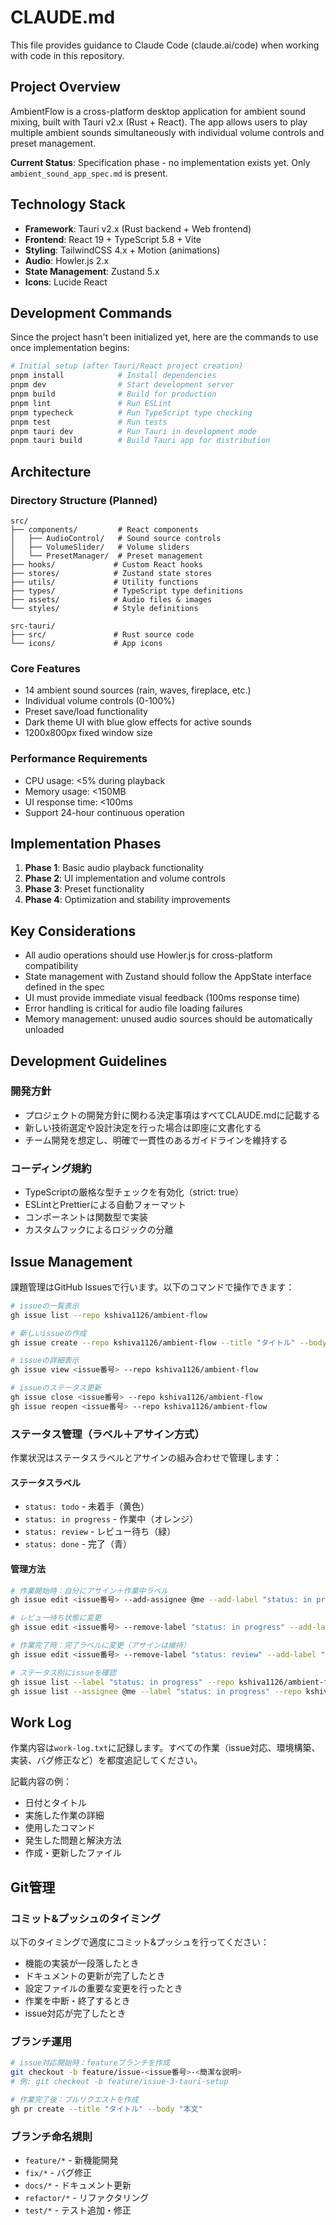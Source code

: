 # CLAUDE.md

This file provides guidance to Claude Code (claude.ai/code) when working with code in this repository.

## Project Overview

AmbientFlow is a cross-platform desktop application for ambient sound mixing, built with Tauri v2.x (Rust + React). The app allows users to play multiple ambient sounds simultaneously with individual volume controls and preset management.

**Current Status**: Specification phase - no implementation exists yet. Only `ambient_sound_app_spec.md` is present.

## Technology Stack

- **Framework**: Tauri v2.x (Rust backend + Web frontend)
- **Frontend**: React 19 + TypeScript 5.8 + Vite
- **Styling**: TailwindCSS 4.x + Motion (animations)
- **Audio**: Howler.js 2.x
- **State Management**: Zustand 5.x
- **Icons**: Lucide React

## Development Commands

Since the project hasn't been initialized yet, here are the commands to use once implementation begins:

```bash
# Initial setup (after Tauri/React project creation)
pnpm install            # Install dependencies
pnpm dev                # Start development server
pnpm build              # Build for production
pnpm lint               # Run ESLint
pnpm typecheck          # Run TypeScript type checking
pnpm test               # Run tests
pnpm tauri dev          # Run Tauri in development mode
pnpm tauri build        # Build Tauri app for distribution
```

## Architecture

### Directory Structure (Planned)
```
src/
├── components/         # React components
│   ├── AudioControl/   # Sound source controls
│   ├── VolumeSlider/   # Volume sliders
│   └── PresetManager/  # Preset management
├── hooks/             # Custom React hooks
├── stores/            # Zustand state stores
├── utils/             # Utility functions
├── types/             # TypeScript type definitions
├── assets/            # Audio files & images
└── styles/            # Style definitions

src-tauri/
├── src/               # Rust source code
└── icons/             # App icons
```

### Core Features
- 14 ambient sound sources (rain, waves, fireplace, etc.)
- Individual volume controls (0-100%)
- Preset save/load functionality
- Dark theme UI with blue glow effects for active sounds
- 1200x800px fixed window size

### Performance Requirements
- CPU usage: <5% during playback
- Memory usage: <150MB
- UI response time: <100ms
- Support 24-hour continuous operation

## Implementation Phases

1. **Phase 1**: Basic audio playback functionality
2. **Phase 2**: UI implementation and volume controls
3. **Phase 3**: Preset functionality
4. **Phase 4**: Optimization and stability improvements

## Key Considerations

- All audio operations should use Howler.js for cross-platform compatibility
- State management with Zustand should follow the AppState interface defined in the spec
- UI must provide immediate visual feedback (100ms response time)
- Error handling is critical for audio file loading failures
- Memory management: unused audio sources should be automatically unloaded

## Development Guidelines

### 開発方針
- プロジェクトの開発方針に関わる決定事項はすべてCLAUDE.mdに記載する
- 新しい技術選定や設計決定を行った場合は即座に文書化する
- チーム開発を想定し、明確で一貫性のあるガイドラインを維持する

### コーディング規約
- TypeScriptの厳格な型チェックを有効化（strict: true）
- ESLintとPrettierによる自動フォーマット
- コンポーネントは関数型で実装
- カスタムフックによるロジックの分離

## Issue Management

課題管理はGitHub Issuesで行います。以下のコマンドで操作できます：

```bash
# issueの一覧表示
gh issue list --repo kshiva1126/ambient-flow

# 新しいissueの作成
gh issue create --repo kshiva1126/ambient-flow --title "タイトル" --body "本文"

# issueの詳細表示
gh issue view <issue番号> --repo kshiva1126/ambient-flow

# issueのステータス更新
gh issue close <issue番号> --repo kshiva1126/ambient-flow
gh issue reopen <issue番号> --repo kshiva1126/ambient-flow
```

### ステータス管理（ラベル＋アサイン方式）

作業状況はステータスラベルとアサインの組み合わせで管理します：

#### ステータスラベル
- `status: todo` - 未着手（黄色）
- `status: in progress` - 作業中（オレンジ）
- `status: review` - レビュー待ち（緑）
- `status: done` - 完了（青）

#### 管理方法
```bash
# 作業開始時：自分にアサイン＋作業中ラベル
gh issue edit <issue番号> --add-assignee @me --add-label "status: in progress" --repo kshiva1126/ambient-flow

# レビュー待ち状態に変更
gh issue edit <issue番号> --remove-label "status: in progress" --add-label "status: review" --repo kshiva1126/ambient-flow

# 作業完了時：完了ラベルに変更（アサインは維持）
gh issue edit <issue番号> --remove-label "status: review" --add-label "status: done" --repo kshiva1126/ambient-flow

# ステータス別にissueを確認
gh issue list --label "status: in progress" --repo kshiva1126/ambient-flow
gh issue list --assignee @me --label "status: in progress" --repo kshiva1126/ambient-flow
```

## Work Log

作業内容は`work-log.txt`に記録します。すべての作業（issue対応、環境構築、実装、バグ修正など）を都度追記してください。

記載内容の例：
- 日付とタイトル
- 実施した作業の詳細
- 使用したコマンド
- 発生した問題と解決方法
- 作成・更新したファイル

## Git管理

### コミット&プッシュのタイミング
以下のタイミングで適度にコミット&プッシュを行ってください：

- 機能の実装が一段落したとき
- ドキュメントの更新が完了したとき
- 設定ファイルの重要な変更を行ったとき
- 作業を中断・終了するとき
- issue対応が完了したとき

### ブランチ運用
```bash
# issue対応開始時：featureブランチを作成
git checkout -b feature/issue-<issue番号>-<簡潔な説明>
# 例: git checkout -b feature/issue-3-tauri-setup

# 作業完了後：プルリクエストを作成
gh pr create --title "タイトル" --body "本文"
```

### ブランチ命名規則
- `feature/*` - 新機能開発
- `fix/*` - バグ修正
- `docs/*` - ドキュメント更新
- `refactor/*` - リファクタリング
- `test/*` - テスト追加・修正